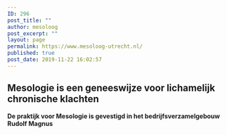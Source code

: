 ```yaml
---
ID: 296
post_title: ""
author: mesoloog
post_excerpt: ""
layout: page
permalink: https://www.mesoloog-utrecht.nl/
published: true
post_date: 2019-11-22 16:02:57
---
```

<!-- wp:heading {"align":"center"} -->
<h2 class="has-text-align-center"><strong>Mesologie is een geneeswijze voor lichamelijk chronische klachten</strong></h2>
<!-- /wp:heading -->

<!-- wp:paragraph {"align":"center","fontSize":"medium"} -->
<p class="has-text-align-center has-medium-font-size"><strong>De praktijk voor Mesologie is gevestigd in het bedrijfsverzamelgebouw Rudolf Magnus</strong></p>
<!-- /wp:paragraph -->